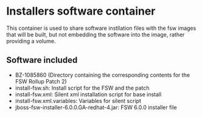 # Installers software container
This container is used to share software instllation files with the fsw images that will be built, but not embedding the software into the image, rather providing a volume.

## Software included
* BZ-1085860 (Directory containing the corresponding contents for the FSW Rollup Patch 2)
* install-fsw.sh: Install script for the FSW and the patch
* install-fsw.xml: Silent xml installation script for base install
* install-fsw.xml.variables: Variables for silent script
* jboss-fsw-installer-6.0.0.GA-redhat-4.jar: FSW 6.0.0 installer file
